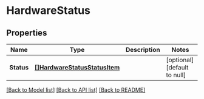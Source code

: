 # HardwareStatus

## Properties
Name | Type | Description | Notes
------------ | ------------- | ------------- | -------------
**Status** | [**[]HardwareStatusStatusItem**](HardwareStatusStatusItem.md) |  | [optional] [default to null]

[[Back to Model list]](../README.md#documentation-for-models) [[Back to API list]](../README.md#documentation-for-api-endpoints) [[Back to README]](../README.md)


